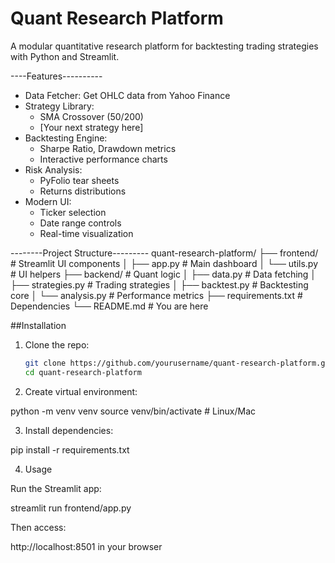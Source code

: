 # Quant Research Platform

A modular quantitative research platform for backtesting trading strategies with Python and Streamlit.

----Features----------

- Data Fetcher: Get OHLC data from Yahoo Finance
- Strategy Library: 
  - SMA Crossover (50/200)
  - [Your next strategy here]
- Backtesting Engine: 
  - Sharpe Ratio, Drawdown metrics
  - Interactive performance charts
- Risk Analysis: 
  - PyFolio tear sheets
  - Returns distributions
- Modern UI: 
  - Ticker selection
  - Date range controls
  - Real-time visualization

--------Project Structure---------
quant-research-platform/
├── frontend/ # Streamlit UI components
│ ├── app.py # Main dashboard
│ └── utils.py # UI helpers
├── backend/ # Quant logic
│ ├── data.py # Data fetching
│ ├── strategies.py # Trading strategies
│ ├── backtest.py # Backtesting core
│ └── analysis.py # Performance metrics
├── requirements.txt # Dependencies
└── README.md # You are here

##Installation

1. Clone the repo:
   ```bash
   git clone https://github.com/yourusername/quant-research-platform.git
   cd quant-research-platform

2. Create virtual environment:

python -m venv venv
source venv/bin/activate  # Linux/Mac

3. Install dependencies:

pip install -r requirements.txt

4. Usage

Run the Streamlit app:

streamlit run frontend/app.py

Then access:

http://localhost:8501 in your browser

